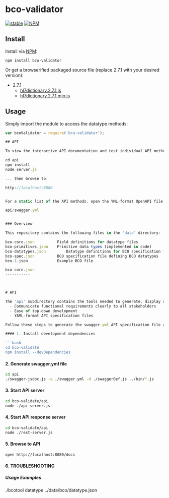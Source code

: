 # bco-validator

[![stable](http://badges.github.io/stability-badges/dist/stable.svg)](http://github.com/badges/stability-badges)
[![NPM](https://nodei.co/npm/hl7-dictionary.png)](https://www.npmjs.com/package/bco-validator)

## Install

Install via [NPM](https://www.npmjs.com/):

```shell
npm install bco-validator
```

Or get a browserified packaged source file (replace 2.7.1 with your desired version):

* 2.7.1
    * [hl7dictionary.2.7.1.js](https://raw.githubusercontent.com/fernandojsg/hl7-dictionary/master/dist/hl7dictionary.2.7.1.js)
    * [hl7dictionary.2.7.1.min.js](https://raw.githubusercontent.com/fernandojsg/hl7-dictionary/master/dist/hl7dictionary.2.7.1.min.js)

## Usage

Simply import the module to access the datatype methods:

```javascript
var bcoValidator = require('bco-validator');

## API

To view the interactive API documentation and test individual API methods, run the following commands:

cd api
npm install
node server.js

... then browse to:

http://localhost:8080


For a static list of the API methods, open the YML-format OpenAPI file with an editor:

api/swagger.yml


### Overview

This repository contains the following files in the 'data' directory: 

bco-core.json          Field definitions for datatype files
bco-primitives.json    Primitive data types (implemented in code)
bco-datatypes.json         Datatype definitions for BCO specification files
bco-spec.json          BCO specification file defining BCO datatypes
bco-1.json             Example BCO file

bco-core.json
-----------



# API

The 'api' subdirectory contains the tools needed to generate, display and live test the API. The [https://github.com/OAI/OpenAPI-Specification/blob/master/versions/2.0.md](OpenAPI/Swagger) specification is used to describe all API components. This provides the following features:
  - Communicate functional requirements clearly to all stakeholders  
  - Ease of top-down development   
  - YAML-format API specification files

Follow these steps to generate the swagger.yml API specification file and view it in your browser:

#### 1. Install development dependencies

```bash
cd bco-validate
npm install --devDependencies
```

#### 2. Generate swagger.yml file

```bash
cd api
./swagger-jsdoc.js -o ./swagger.yml -d ./swaggerDef.js ../bin/*.js 
```  

#### 3. Start API server

```bash
cd bco-validate/api
node ./api-server.js
```

#### 4. Start API response server

```bash
cd bco-validate/api
node ./rest-server.js
```

#### 5. Browse to API

```bash
open http://localhost:8080/docs
```

#### 6. TROUBLESHOOTING

#####  Usage Examples

./bcotool datatype ../data/bco/datatype.json


